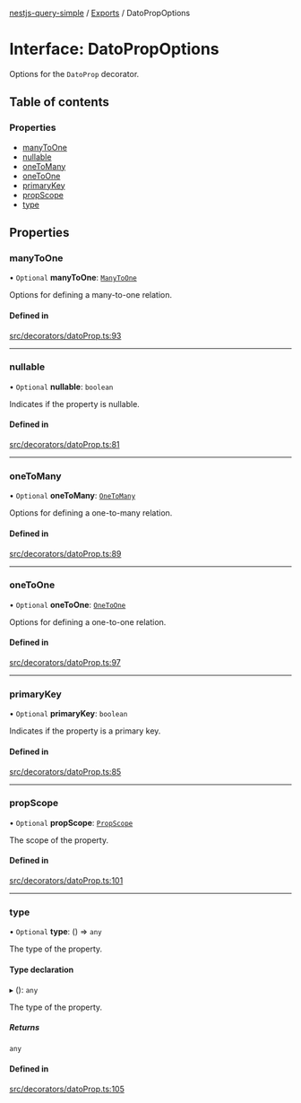 [nestjs-query-simple](../README.md) / [Exports](../modules.md) / DatoPropOptions

# Interface: DatoPropOptions

Options for the `DatoProp` decorator.

## Table of contents

### Properties

- [manyToOne](DatoPropOptions.md#manytoone)
- [nullable](DatoPropOptions.md#nullable)
- [oneToMany](DatoPropOptions.md#onetomany)
- [oneToOne](DatoPropOptions.md#onetoone)
- [primaryKey](DatoPropOptions.md#primarykey)
- [propScope](DatoPropOptions.md#propscope)
- [type](DatoPropOptions.md#type)

## Properties

### manyToOne

• `Optional` **manyToOne**: [`ManyToOne`](ManyToOne.md)

Options for defining a many-to-one relation.

#### Defined in

[src/decorators/datoProp.ts:93](https://github.com/choresh/nestjs-query-simple/blob/3e0ba8f/packages/nestjs-query-simple/src/decorators/datoProp.ts#L93)

___

### nullable

• `Optional` **nullable**: `boolean`

Indicates if the property is nullable.

#### Defined in

[src/decorators/datoProp.ts:81](https://github.com/choresh/nestjs-query-simple/blob/3e0ba8f/packages/nestjs-query-simple/src/decorators/datoProp.ts#L81)

___

### oneToMany

• `Optional` **oneToMany**: [`OneToMany`](OneToMany.md)

Options for defining a one-to-many relation.

#### Defined in

[src/decorators/datoProp.ts:89](https://github.com/choresh/nestjs-query-simple/blob/3e0ba8f/packages/nestjs-query-simple/src/decorators/datoProp.ts#L89)

___

### oneToOne

• `Optional` **oneToOne**: [`OneToOne`](OneToOne.md)

Options for defining a one-to-one relation.

#### Defined in

[src/decorators/datoProp.ts:97](https://github.com/choresh/nestjs-query-simple/blob/3e0ba8f/packages/nestjs-query-simple/src/decorators/datoProp.ts#L97)

___

### primaryKey

• `Optional` **primaryKey**: `boolean`

Indicates if the property is a primary key.

#### Defined in

[src/decorators/datoProp.ts:85](https://github.com/choresh/nestjs-query-simple/blob/3e0ba8f/packages/nestjs-query-simple/src/decorators/datoProp.ts#L85)

___

### propScope

• `Optional` **propScope**: [`PropScope`](../modules.md#propscope)

The scope of the property.

#### Defined in

[src/decorators/datoProp.ts:101](https://github.com/choresh/nestjs-query-simple/blob/3e0ba8f/packages/nestjs-query-simple/src/decorators/datoProp.ts#L101)

___

### type

• `Optional` **type**: () => `any`

The type of the property.

#### Type declaration

▸ (): `any`

The type of the property.

##### Returns

`any`

#### Defined in

[src/decorators/datoProp.ts:105](https://github.com/choresh/nestjs-query-simple/blob/3e0ba8f/packages/nestjs-query-simple/src/decorators/datoProp.ts#L105)
